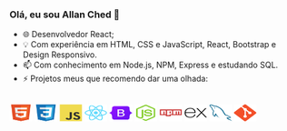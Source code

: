 ### Olá, eu sou Allan Ched 👋

- 🌐 Desenvolvedor React;
- 💡 Com experiência em HTML, CSS e JavaScript, React, Bootstrap e Design Responsivo.
- 📫 Com conhecimento em Node.js, NPM, Express e estudando SQL.
- ⚡ Projetos meus que recomendo dar uma olhada:
  
<!--
<div style="display: none;">
  <a href="https://github.com/AllanChed">
  <img height="180em" src="https://github-readme-stats.vercel.app/api/top-langs/?username=AllanChed&show_icons=true&theme=dark"/>
</div>
-->

<div style="display: inline-block;"><br>
  <img align="center" alt="Allan-HTML" height="30" width="40" src="https://github.com/devicons/devicon/blob/master/icons/html5/html5-original.svg">
  <img align="center" alt="Allan-CSS" height="30" width="40" src="https://github.com/devicons/devicon/blob/master/icons/css3/css3-original.svg">
  <img align="center" alt="Allan-JS" height="30" width="40" src="https://github.com/devicons/devicon/blob/master/icons/javascript/javascript-original.svg">
  <img align="center" alt="Allan-REACT" height="30" width="40" src="https://github.com/devicons/devicon/blob/master/icons/react/react-original.svg">
  <img align="center" alt="Allan-BOOTSTRAP" height="30" width="40" src="https://github.com/devicons/devicon/blob/master/icons/bootstrap/bootstrap-original.svg">
  <img align="center" alt="Allan-NODE" height="30" width="40" src="https://github.com/devicons/devicon/blob/master/icons/nodejs/nodejs-original.svg">
  <img align="center" alt="Allan-NPM" height="30" width="40" src="https://github.com/devicons/devicon/blob/master/icons/npm/npm-original-wordmark.svg">
  <img align="center" alt="Allan-EXPRESS" height="30" width="40" src="https://github.com/devicons/devicon/blob/master/icons/express/express-original.svg">
  <img align="center" alt="Allan-SQL" height="30" width="40" src="https://github.com/devicons/devicon/blob/master/icons/mysql/mysql-original.svg">
  <img align="center" alt="Allan-GIT" height="30" width="40" src="https://github.com/devicons/devicon/blob/master/icons/git/git-original.svg">
</div>
